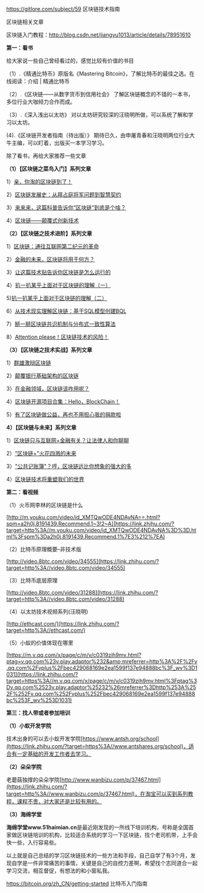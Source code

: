 https://gitlore.com/subject/59 区块链技术指南

区块链相关文章

区块链入门教程：http://blog.csdn.net/jiangyu1013/article/details/78951610   



**第一：看书**

给大家说一些自己曾经看过的，感觉比较有价值的书目

（1）.《精通比特币》原版名《Mastering Bitcoin》，了解比特币的最佳之选。在线阅读：介绍 | 精通比特币

（2）.《区块链——从数字货币到信用社会》 了解区块链概念的不错的一本书，多位行业大咖倾力合作而成。

（3）.《深入浅出以太坊》  对以太坊研究较深的汪晓明所做，可以系统了解和学习以太坊。

(4).《区块链开发者指南（待出版）》 期待已久，由申屠青春和汪晓明两位行业大牛主编，可以盯着，出版买一本学习学习。

除了看书，再给大家推荐一些文章

**（1）【区块链之菜鸟入门】系列文章**

1）[亲，你淘的区块链到了！](https://link.zhihu.com/?target=https%3A//yq.aliyun.com/articles/60131)

2）[区块链发展史：从拜占庭将军问题到智慧契约](https://link.zhihu.com/?target=https%3A//yq.aliyun.com/articles/60132) 

3）[来来来，这篇科普告诉你“区块链”到底是个啥？](https://link.zhihu.com/?target=https%3A//yq.aliyun.com/articles/60134) 

4）[区块链——颠覆式创新技术 ](https://link.zhihu.com/?target=https%3A//yq.aliyun.com/articles/60141)

**（2）【区块链之技术进阶】系列文章**

1）[区块链：通往互联网第二纪元的革命](https://link.zhihu.com/?target=https%3A//yq.aliyun.com/articles/60201) 

2）[金融的未来，区块链将用于何方？](https://link.zhihu.com/?target=https%3A//yq.aliyun.com/articles/60207%3Fspm%3D5176.100239.blogcont60218.8.9jXTJd)

3）[让这篇技术贴告诉你区块链是怎么运行的](https://link.zhihu.com/?target=https%3A//yq.aliyun.com/articles/60218)

4）[扒一扒某乎上面对于区块链的理解（一）](https://link.zhihu.com/?target=https%3A//yq.aliyun.com/articles/60232)

5)[扒一扒某乎上面对于区块链的理解（二）](https://link.zhihu.com/?target=https%3A//yq.aliyun.com/articles/60258)

6）[从技术现实理解区块链：基于SQL模型创建BQL](https://link.zhihu.com/?target=https%3A//yq.aliyun.com/articles/60399)

7）[掰一掰区块链共识机制与分布式一致性算法](https://link.zhihu.com/?target=https%3A//yq.aliyun.com/articles/60400)

8）[Attention please！区块链技术的风险！ ](https://link.zhihu.com/?target=https%3A//yq.aliyun.com/articles/60401%3Fspm%3D5176.100239.blogcont60218.14.9jXTJd)

**（3）【区块链之技术实战】系列文章**

1）[群雄激辩区块链](https://link.zhihu.com/?target=https%3A//yq.aliyun.com/articles/60425)

2）[颠覆银行基础架构的区块链](https://link.zhihu.com/?target=https%3A//yq.aliyun.com/articles/60428)

3）[在金融领域，区块链该咋用呢？](https://link.zhihu.com/?target=https%3A//yq.aliyun.com/articles/60435)

4）[区块链开源项目合集：Hello，BlockChain！](https://link.zhihu.com/?target=https%3A//yq.aliyun.com/articles/60443)

5）[有了区块链做公益，再也不用担心我的捐款啦 ](https://link.zhihu.com/?target=https%3A//lin%3C/u%3Ek.zhihu.com/%3Ftarget%3Dhttps%3A//yq.aliyun.com/articles/60513)

**4）【区块链与未来】系列文章** 

1）[区块链只与互联网+金融有关？让法律人和你聊聊 ](https://link.zhihu.com/?target=https%3A//yq.aliyun.com/articles/60541)

2）[“区块链+”火花四溅的未来 ](https://link.zhihu.com/?target=https%3A//yq.aliyun.com/articles/60545)

3）[&quot;公共记账簿&quot;？哼，区块链远比你想象的强大的多](https://link.zhihu.com/?target=https%3A//yq.aliyun.com/articles/60550) 

4）[区块链技术将重塑我们的世界](https://link.zhihu.com/?target=https%3A//yq.aliyun.com/articles/60564)

**第二：看视频**

（1）火币网李林的区块链是什么

[http://m.youku.com/video/id_XMTQwODE4NDAyNA==.html?spm=a2h0j.8191439.Recommend.1~3!2~A](https://link.zhihu.com/?target=http%3A//m.youku.com/video/id_XMTQwODE4NDAyNA%3D%3D.html%3Fspm%3Da2h0j.8191439.Recommend.1%7E3%212%7EA)

（2）比特币原理概要–非技术版

[http://video.8btc.com/video/34555](https://link.zhihu.com/?target=http%3A//video.8btc.com/video/34555)

（3）比特币底层原理 

[http://video.8btc.com/video/31288](https://link.zhihu.com/?target=http%3A//video.8btc.com/video/31288)

（4）以太坊技术视频系列(汪晓明)   

[http://ethcast.com/](https://link.zhihu.com/?target=http%3A//ethcast.com/)

（5）小蚁的价值体现在哪里 

[https://m.v.qq.com/x/page/c/m/v/c0319zih9mv.html?ptag=v.qq.com%23v.play.adaptor%232&amp;mreferrer=http%3A%2F%2Fv.qq.com%2Fvplus%2Fbec429068169e2ea1599f137e94888bc%3F_wv%3D1031](https://link.zhihu.com/?target=https%3A//m.v.qq.com/x/page/c/m/v/c0319zih9mv.html%3Fptag%3Dv.qq.com%2523v.play.adaptor%25232%26mreferrer%3Dhttp%253A%252F%252Fv.qq.com%252Fvplus%252Fbec429068169e2ea1599f137e94888bc%253F_wv%253D1031)

**第三：找人带或者参加培训**

**（1）小蚁开发学院**

技术出身的可以去小蚁开发学院[https://www.antsh.org/school](https://link.zhihu.com/?target=https%3A//www.antshares.org/school)，适合有一定基础的开发工作者去学习。

**（2）朵朵学院**

老蘑菇独撑的朵朵学院[http://www.wanbizu.com/p/37467.html](https://link.zhihu.com/?target=http%3A//www.wanbizu.com/p/37467.html)，在淘宝可以买到系列教程，课程不贵，对大家还是比较有用的。

**（3）海绵学堂**

**海绵学堂www.51haimian.cn**是最近刚发现的一所线下培训机构，号称是全国首家做区块链培训的机构，比较适合系统的学习一下区块链，找个老司机带，上手会快一些，入行容易些。

以上就是自己总结的学习区块链技术的一些方法和手段，自己自学了有3个月，发现自学是一件非常痛苦的事情，关键是自己的自控力差啊，希望找个志同道合一起学习交流，相互督促，有想法的和小窗私我。

https://bitcoin.org/zh_CN/getting-started 比特币入门指南